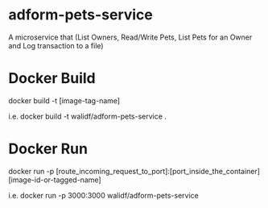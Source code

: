 # adform-pets-service
A microservice that (List Owners, Read/Write Pets, List Pets for an Owner and Log transaction to a file)

# Docker Build
docker build -t [image-tag-name]

i.e.
docker build -t walidf/adform-pets-service .

  
# Docker Run
docker run -p [route_incoming_request_to_port]:[port_inside_the_container] [image-id-or-tagged-name]

i.e.
docker run -p 3000:3000 walidf/adform-pets-service
